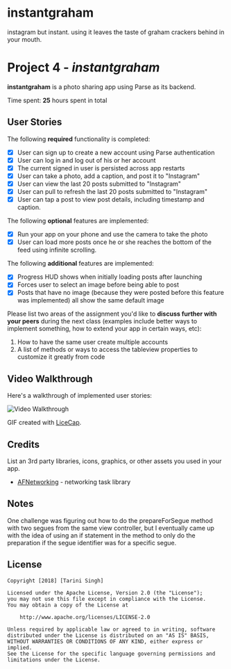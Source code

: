 # instantgraham
instagram but instant. using it leaves the taste of graham crackers behind in your mouth.

# Project 4 - *instantgraham*

**instantgraham** is a photo sharing app using Parse as its backend.

Time spent: **25** hours spent in total

## User Stories

The following **required** functionality is completed:

- [x] User can sign up to create a new account using Parse authentication
- [x] User can log in and log out of his or her account
- [x] The current signed in user is persisted across app restarts
- [x] User can take a photo, add a caption, and post it to "Instagram"
- [x] User can view the last 20 posts submitted to "Instagram"
- [x] User can pull to refresh the last 20 posts submitted to "Instagram"
- [x] User can tap a post to view post details, including timestamp and caption.

The following **optional** features are implemented:

- [x] Run your app on your phone and use the camera to take the photo
- [x] User can load more posts once he or she reaches the bottom of the feed using infinite scrolling.

The following **additional** features are implemented:

- [x] Progress HUD shows when initially loading posts after launching
- [x] Forces user to select an image before being able to post
- [x] Posts that have no image (because they were posted before this feature was implemented) all show the same default image

Please list two areas of the assignment you'd like to **discuss further with your peers** during the next class (examples include better ways to implement something, how to extend your app in certain ways, etc):

1. How to have the same user create multiple accounts
2. A list of methods or ways to access the tableview properties to customize it greatly from code

## Video Walkthrough

Here's a walkthrough of implemented user stories:

<img src='http://i.imgur.com/link/to/your/gif/file.gif' title='Video Walkthrough' width='' alt='Video Walkthrough' />

GIF created with [LiceCap](http://www.cockos.com/licecap/).

## Credits

List an 3rd party libraries, icons, graphics, or other assets you used in your app.

- [AFNetworking](https://github.com/AFNetworking/AFNetworking) - networking task library


## Notes

One challenge was figuring out how to do the prepareForSegue method with two segues from the same view controller, but I eventually came up with the idea of using an if statement in the method to only do the preparation if the segue identifier was for a specific segue.

## License

    Copyright [2018] [Tarini Singh]

    Licensed under the Apache License, Version 2.0 (the "License");
    you may not use this file except in compliance with the License.
    You may obtain a copy of the License at

        http://www.apache.org/licenses/LICENSE-2.0

    Unless required by applicable law or agreed to in writing, software
    distributed under the License is distributed on an "AS IS" BASIS,
    WITHOUT WARRANTIES OR CONDITIONS OF ANY KIND, either express or implied.
    See the License for the specific language governing permissions and
    limitations under the License.
